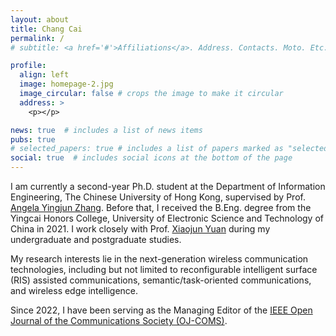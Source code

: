 ```yaml
---
layout: about
title: Chang Cai
permalink: /
# subtitle: <a href='#'>Affiliations</a>. Address. Contacts. Moto. Etc.

profile:
  align: left
  image: homepage-2.jpg
  image_circular: false # crops the image to make it circular
  address: >
    <p></p>

news: true  # includes a list of news items
pubs: true
# selected_papers: true # includes a list of papers marked as "selected={true}"
social: true  # includes social icons at the bottom of the page
---
```

 
 <!-- <br > -->

I am currently a second-year Ph.D. student at the Department of Information Engineering, The Chinese University of Hong Kong, supervised by Prof. [Angela Yingjun Zhang](https://staff.ie.cuhk.edu.hk/~yjzhang/). Before that, I received the B.Eng. degree from the Yingcai Honors College, University of Electronic Science and Technology of China in 2021. 
I work closely with Prof. [Xiaojun Yuan](https://scholar.google.com.hk/citations?user=o6W_m00AAAAJ&hl=en) during my undergraduate and postgraduate studies.

<!-- , supervised by Prof. [Xiaojun Yuan](https://scholar.google.com.hk/citations?user=o6W_m00AAAAJ&hl=en). -->

<!-- I also work closely with Prof. [Xiaojun Yuan](https://scholar.google.com.hk/citations?user=o6W_m00AAAAJ&hl=en) during my postgraduate and undergraduate studies. -->

My research interests lie in the next-generation wireless communication technologies, including but not limited to reconfigurable intelligent surface (RIS) assisted communications, semantic/task-oriented communications, and wireless edge intelligence.

Since 2022, I have been serving as the Managing Editor of the [IEEE Open Journal of the Communications Society (OJ-COMS)](https://www.comsoc.org/publications/journals/ieee-ojcoms).

<!-- I am also helping to run the WeChat Account [@IEEE_OJCOMS](https://mp.weixin.qq.com/s/aY6VfkoohUiArpe72GSCuw). Thanks for following! -->

<!-- , assisting the Editor-in-Chief in editorial services.  -->

<!-- Write your biography here. Tell the world about yourself. Link to your favorite [subreddit](http://reddit.com). You can put a picture in, too. The code is already in, just name your picture `prof_pic.jpg` and put it in the `img/` folder.

Put your address / P.O. box / other info right below your picture. You can also disable any these elements by editing `profile` property of the YAML header of your `_pages/about.md`. Edit `_bibliography/papers.bib` and Jekyll will render your [publications page](/al-folio/publications/) automatically.

Link to your social media connections, too. This theme is set up to use [Font Awesome icons](http://fortawesome.github.io/Font-Awesome/) and [Academicons](https://jpswalsh.github.io/academicons/), like the ones below. Add your Facebook, Twitter, LinkedIn, Google Scholar, or just disable all of them. -->
